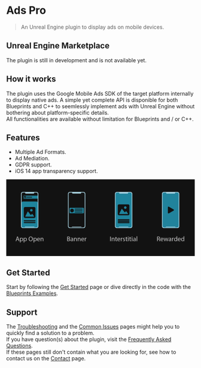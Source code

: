 # Ads Pro

> An Unreal Engine plugin to display ads on mobile devices.

## Unreal Engine Marketplace
The plugin is still in development and is not available yet.  

## How it works
The plugin uses the Google Mobile Ads SDK of the target platform internally to display native ads. A simple yet complete API is disponible for both Blueprints
and C++ to seemlessly implement ads with Unreal Engine without bothering about platform-specific details.  
All functionalities are available without limitation for Blueprints and / or C++.

## Features
- Multiple Ad Formats.
- Ad Mediation.
- GDPR support.
- iOS 14 app transparency support.

![Features](https://github.com/Pandoa/4dsPro/blob/main/_images/Features.png?raw=true)

## Get Started
Start by following the [Get Started](/getstarted) page or dive directly in the code with the [Blueprints Examples](/blueprintsexamples).

## Support
The [Troubleshooting](/troubleshooting) and the [Common Issues](/commonissues) pages might help you to quickly find a solution to a problem.  
If you have question(s) about the plugin, visit the [Frequently Asked Questions](/frequentlyaskedquestions).  
If these pages still don't contain what you are looking for, see how to contact us on the [Contact](/contact) page.
 